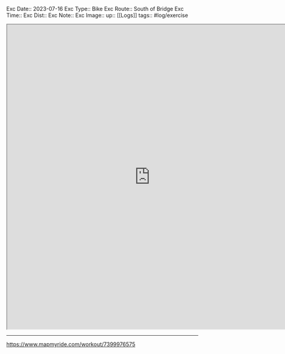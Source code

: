 Exc Date::  2023-07-16
Exc Type:: Bike 
Exc Route:: South of Bridge
Exc Time:: 
Exc Dist:: 
Exc Note:: 
Exc Image:: 
up:: [[Logs]]
tags:: #log/exercise 

<iframe height=800 width=750 src="https://www.mapmyride.com/workout/7399976575"></iframe>

---



https://www.mapmyride.com/workout/7399976575